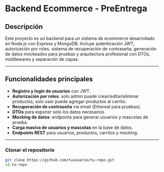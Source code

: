 # Backend Ecommerce - PreEntrega

## Descripción

Este proyecto es un backend para un sistema de ecommerce desarrollado en Node.js con Express y MongoDB. Incluye autenticación JWT, autorización por roles, sistema de recuperación de contraseña, generación de datos mockeados para pruebas y arquitectura profesional con DTOs, middlewares y separación de capas.

---

## Funcionalidades principales

- **Registro y login de usuarios** con JWT.
- **Autorización por roles**: solo admin puede crear/editar/eliminar productos, solo user puede agregar productos al carrito.
- **Recuperación de contraseña** vía email (Ethereal para pruebas).
- **DTOs** para exponer solo los datos necesarios.
- **Mocking de datos**: endpoints para generar usuarios y mascotas de prueba.
- **Carga masiva de usuarios y mascotas** en la base de datos.
- **Endpoints REST** para usuarios, productos, carritos y mocking.

---

### Clonar el repositorio

```bash
git clone https://github.com/tuusuario/tu-repo.git
cd tu-repo
```
